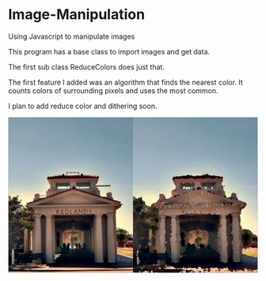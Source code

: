 # Image-Manipulation
Using Javascript to manipulate images

This program has a base class to import images and get data.

The first sub class ReduceColors does just that.

The first feature I added was an algorithm that finds the nearest color.
It counts colors of surrounding pixels and uses the most common.

I plan to add reduce color and dithering soon.

![alt text](https://raw.githubusercontent.com/061375/Image-Manipulation/master/impressionism-redlands-trainstation.jpg "Nearest Pixel")

